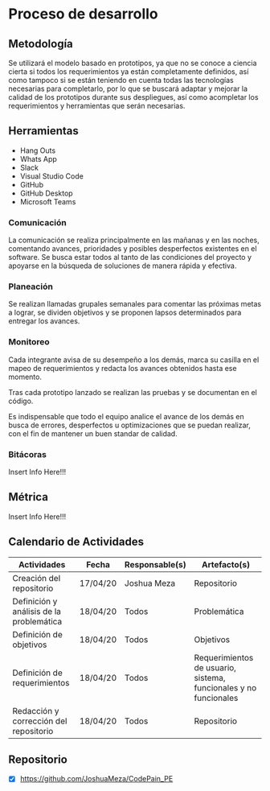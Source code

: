 # Proceso de desarrollo

## Metodología

Se utilizará el modelo basado en prototipos, ya que no se conoce a ciencia cierta si todos los requerimientos ya están completamente definidos, así como tampoco si se están teniendo en cuenta todas las tecnologías necesarias para completarlo, por lo que se buscará adaptar y mejorar la calidad de los prototipos durante sus despliegues, así como acompletar los requerimientos y herramientas que serán necesarias.

## Herramientas

- Hang Outs
- Whats App
- Slack
- Visual Studio Code
- GitHub
- GitHub Desktop
- Microsoft Teams

### Comunicación

La comunicación se realiza principalmente en las mañanas y en las noches, comentando avances, prioridades y posibles desperfectos existentes en el software. Se busca estar todos al tanto de las condiciones del proyecto y apoyarse en la búsqueda de soluciones de manera rápida y efectiva.

### Planeación

Se realizan llamadas grupales semanales para comentar las próximas metas a lograr, se dividen objetivos y se proponen lapsos determinados para entregar los avances.

### Monitoreo

Cada integrante avisa de su desempeño a los demás, marca su casilla en el mapeo de requerimientos y redacta los avances obtenidos hasta ese momento. 

Tras cada prototipo lanzado se realizan las pruebas y se documentan en el código. 

Es indispensable que todo el equipo analice el avance de los demás en busca de errores, desperfectos u optimizaciones que se puedan realizar, con el fin de mantener un buen standar de calidad. 

### Bitácoras

Insert Info Here!!!

## Métrica

Insert Info Here!!!

## Calendario de Actividades

| Actividades | Fecha | Responsable(s) | Artefacto(s) |
| ----------- | ----- | -------------- | ------------ |
| Creación del repositorio | 17/04/20 | Joshua Meza | Repositorio |
| Definición y análisis de la problemática | 18/04/20 | Todos | Problemática |
| Definición de objetivos | 18/04/20 | Todos | Objetivos |
| Definición de requerimientos | 18/04/20 | Todos | Requerimientos de usuario, sistema, funcionales y no funcionales |
| Redacción y corrección del repositorio | 18/04/20 | Todos | Repositorio |

## Repositorio

- [x] https://github.com/JoshuaMeza/CodePain_PE
